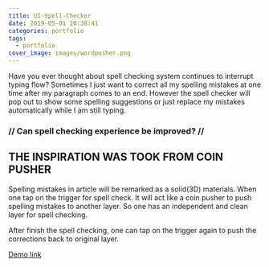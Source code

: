 ```yaml
---
title: UI-Spell-Checker
date: 2019-05-01 20:38:41
categories: portfolio
tags:
  - portfolio
cover_image: images/wordpusher.png
---
```

Have you ever thought about spell checking system continues to interrupt typing flow? Sometimes I just want to correct all my spelling mistakes at one time after my paragraph comes to an end. However the spell checker will pop out to show some spelling suggestions or just replace my mistakes automatically while I am still typing.

### // Can spell checking experience be improved? //

## THE INSPIRATION WAS TOOK FROM COIN PUSHER

Spelling mistakes in article will be remarked as a solid(3D) materials. When one tap on the trigger for spell check. It will act like a coin pusher to push spelling mistakes to another layer. So one has an independent and clean layer for spell checking.

After finish the spell checking, one can tap on the trigger again to push the corrections back to original layer.

[Demo link](https://youtu.be/OZd7z146puE)
